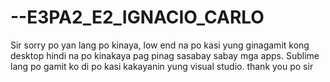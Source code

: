 # --E3PA2_E2_IGNACIO_CARLO

Sir sorry po yan lang po kinaya, low end na po kasi yung ginagamit kong desktop hindi na po kinakaya pag pinag sasabay sabay mga apps. Sublime lang po gamit ko di po kasi kakayanin yung visual studio. thank you po sir
